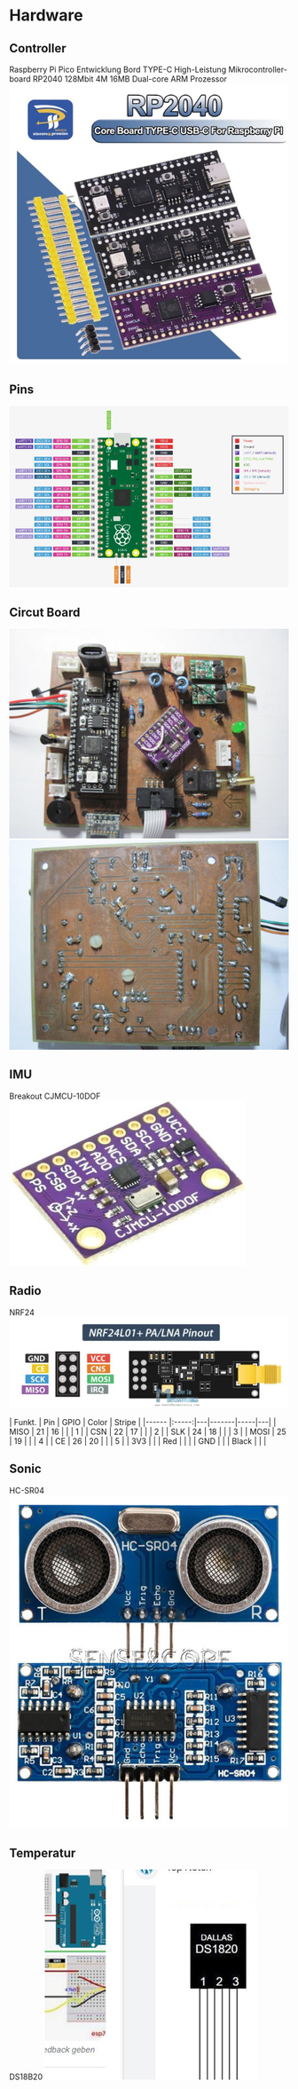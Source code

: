 # Hardware
## Controller
Raspberry Pi Pico Entwicklung Bord TYPE-C High-Leistung Mikrocontroller-board RP2040 128Mbit 4M 16MB Dual-core ARM Prozessor
![RP2040](../images/RP2040.jpg)
## Pins
![RP2040DevBoardPins](../images/picoPins.jpg)  
## Circut Board
![Top](../images/board_top.JPG)
![Bottom](../images/board_bottom.JPG)
## IMU
Breakout CJMCU-10DOF
![IMU](../images/IMU.JPG)

## Radio
NRF24
![NRF24](../images/NRF24.JPG)

| Funkt. | Pin | GPIO  | Color | Stripe |
|------  |:-----:|---|-------|-----|---|
| MISO   | 21  | 16  |       |     |  1 |
| CSN    | 22  | 17  |       |     |  2 |
| SLK    | 24  | 18  |       |     |  3 |
| MOSI   | 25  | 19  |       |     |  4 |
| CE     | 26  | 20  |       |     |  5 |
| 3V3    |     |     |  Red  |     |   |
| GND    |     |     | Black |     |   |

## Sonic
HC-SR04
![Sonic](../images/HCSR04.JPG)
## Temperatur
DS18B20
![Dallas](../images/Dallas.JPG)